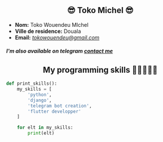 <h2 align='center'> 😎 Toko Michel 😎</h2>

- **Nom:**  Toko Wouendeu MIchel
- **Ville de residence:**  Douala
- **Email:** *tokowouendeu@gmail.com*

##### *I'm also available on telegram* [contact me](https://t.me/TokoMichel)
####
<h2 align='center'> My programming skills 👍🏾🧑🏾‍💻</h2>

```python
def print_skills():
    my_skills = [
        'python',
        'django',
        'telegram bot creation',
        'flutter developper'
    ]

    for elt in my_skills:
        print(elt)
```
